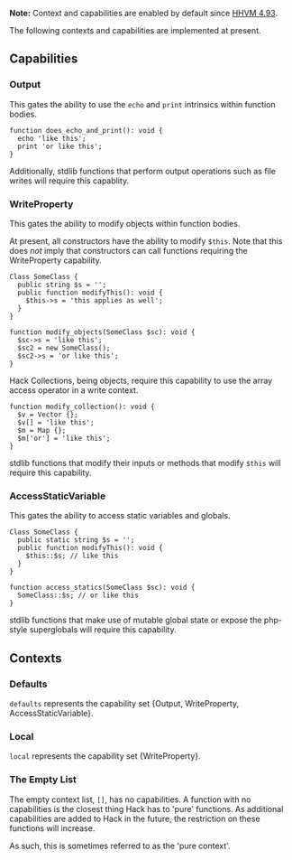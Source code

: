 **Note:** Context and capabilities are enabled by default since
[HHVM 4.93](https://hhvm.com/blog/2021/01/19/hhvm-4.93.html).

The following contexts and capabilities are implemented at present.

## Capabilities

### Output

This gates the ability to use the `echo` and `print` intrinsics within function bodies.

```hack
function does_echo_and_print(): void {
  echo 'like this';
  print 'or like this';
}
```

Additionally, stdlib functions that perform output operations such as file writes will require this capablity.

### WriteProperty

This gates the ability to modify objects within function bodies.

At present, all constructors have the ability to modify `$this`. Note that this does *not* imply that constructors can call functions requiring the WriteProperty capability.

```hack
Class SomeClass {
  public string $s = '';
  public function modifyThis(): void {
    $this->s = 'this applies as well';
  }
}

function modify_objects(SomeClass $sc): void {
  $sc->s = 'like this';
  $sc2 = new SomeClass();
  $sc2->s = 'or like this';
}
```

Hack Collections, being objects, require this capability to use the array access operator in a write context.

```hack
function modify_collection(): void {
  $v = Vector {};
  $v[] = 'like this';
  $m = Map {};
  $m['or'] = 'like this';
}
```

stdlib functions that modify their inputs or methods that modify `$this` will require this capability.

### AccessStaticVariable

This gates the ability to access static variables and globals.

```hack
Class SomeClass {
  public static string $s = '';
  public function modifyThis(): void {
    $this::$s; // like this
  }
}

function access_statics(SomeClass $sc): void {
  SomeClass::$s; // or like this
}
```

stdlib functions that make use of mutable global state or expose the php-style superglobals will require this capability.

## Contexts

### Defaults

`defaults` represents the capability set {Output, WriteProperty, AccessStaticVariable}.

### Local

`local` represents the capability set {WriteProperty}.

### The Empty List

The empty context list, `[]`, has no capabilities. A function with no capabilities is the closest thing Hack has to 'pure' functions. As additional capabilities are added to Hack in the future, the restriction on these functions will increase.

As such, this is sometimes referred to as the 'pure context'.
